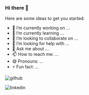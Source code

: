 ### Hi there 👋

<!--
**gaograce1/gaograce1** is a ✨ _special_ ✨ repository because its `README.md` (this file) appears on your GitHub profile.
-->

Here are some ideas to get you started:

- 🔭 I’m currently working on ...
- 🌱 I’m currently learning ...
- 👯 I’m looking to collaborate on ...
- 🤔 I’m looking for help with ...
- 💬 Ask me about ...
- 📫 How to reach me: ...
- 😄 Pronouns: ...
- ⚡ Fun fact: ...


![github](https://img.shields.io/badge/GitHub-000000?style=for-the-badge&logo=GitHub&logoColor=white)

![linkedin](https://img.shields.io/badge/linkedin-0A66C2?style=for-the-badge&logo=Linkedin&logoColor=white)
